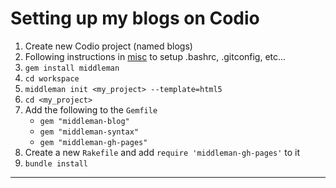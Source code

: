 Setting up my blogs on Codio
============================

1.  Create new Codio project (named blogs)
2.  Following instructions in [misc] to setup .bashrc, .gitconfig, etc...
3.  `gem install middleman`
4.  `cd workspace`
5.  `middleman init <my_project> --template=html5`
6.  `cd <my_project>`
7.  Add the following to the `Gemfile`
    - `gem "middleman-blog"`
    - `gem "middleman-syntax"`
    - `gem "middleman-gh-pages"`
8. Create a new `Rakefile` and add `require 'middleman-gh-pages'` to it
9.  `bundle install`

---
[misc]: https://github.com/doleksy/misc/blob/master/README.md
